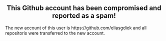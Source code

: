 <h2 align="center">This Github account has been compromised and reported as a spam!</h2>

<p>The new account of this user is https://github.com/eliasgdiek and all repositoris were transferred to the new account.</p>